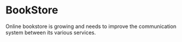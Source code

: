 # BookStore
Online bookstore is growing and needs to improve the communication system between its various services.
